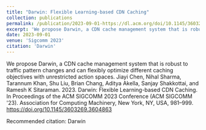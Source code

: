 ```yaml
---
title: "Darwin: Flexible Learning-based CDN Caching"
collection: publications
permalink: /publication/2023-09-01-https://dl.acm.org/doi/10.1145/3603269.3604863
excerpt: 'We propose Darwin, a CDN cache management system that is robust to traffic pattern changes and can flexibly optimize different caching objectives with unrestricted action spaces.  Jiayi Chen, Nihal Sharma, Tarannum Khan, Shu Liu, Brian Chang, Aditya Akella, Sanjay Shakkottai, and Ramesh K Sitaraman. 2023. Darwin: Flexible Learning-based CDN Caching. In Proceedings of the ACM SIGCOMM 2023 Conference (ACM SIGCOMM &apos;23). Association for Computing Machinery, New York, NY, USA, 981–999. https://doi.org/10.1145/3603269.3604863'
date: 2023-09-01
venue: 'Sigcomm 2023'
citation: 'Darwin'
---
```

We propose Darwin, a CDN cache management system that is robust to traffic pattern changes and can flexibly optimize different caching objectives with unrestricted action spaces.  Jiayi Chen, Nihal Sharma, Tarannum Khan, Shu Liu, Brian Chang, Aditya Akella, Sanjay Shakkottai, and Ramesh K Sitaraman. 2023. Darwin: Flexible Learning-based CDN Caching. In Proceedings of the ACM SIGCOMM 2023 Conference (ACM SIGCOMM &apos;23). Association for Computing Machinery, New York, NY, USA, 981–999. https://doi.org/10.1145/3603269.3604863

Recommended citation: Darwin